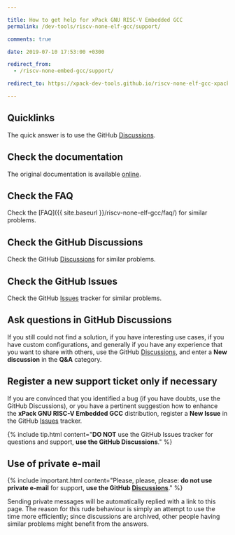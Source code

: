 ```yaml
---

title: How to get help for xPack GNU RISC-V Embedded GCC
permalink: /dev-tools/riscv-none-elf-gcc/support/

comments: true

date: 2019-07-10 17:53:00 +0300

redirect_from:
  - /riscv-none-embed-gcc/support/

redirect_to: https://xpack-dev-tools.github.io/riscv-none-elf-gcc-xpack/docs/support/

---
```


## Quicklinks

The quick answer is to use the GitHub
[Discussions](https://github.com/xpack-dev-tools/riscv-none-elf-gcc-xpack/discussions/).

## Check the documentation

The original documentation is available
[online](https://gcc.gnu.org/onlinedocs/).

## Check the FAQ

Check the [FAQ]({{ site.baseurl }}/riscv-none-elf-gcc/faq/)
for similar problems.

## Check the GitHub Discussions

Check the GitHub
[Discussions](https://github.com/xpack-dev-tools/riscv-none-elf-gcc-xpack/discussions/)
for similar problems.

## Check the GitHub Issues

Check the GitHub
[Issues](https://github.com/xpack-dev-tools/riscv-none-elf-gcc-xpack/issues/)
tracker for similar problems.

## Ask questions in GitHub Discussions

If you still could not find a solution, if you have interesting use
cases, if you have custom configurations, and generally if you have
any experience that you want to share with others, use the GitHub
[Discussions](https://github.com/xpack-dev-tools/riscv-none-elf-gcc-xpack/discussions/),
and enter a **New discussion** in the **Q&A** category.

## Register a new support ticket only if necessary

If you are convinced that you identified a bug (if you have doubts,
use the GitHub Discussions),
or you have a pertinent suggestion how to enhance the **xPack GNU RISC-V Embedded GCC**
distribution, register a **New Issue** in the GitHub
[Issues](https://github.com/xpack-dev-tools/riscv-none-elf-gcc-xpack/issues/)
tracker.

{% include tip.html content="**DO NOT** use the GitHub Issues tracker
for questions and support, **use the GitHub Discussions**." %}

## Use of private e-mail

{% include important.html content="Please, please, please: **do not use
private e-mail** for support, **use the GitHub [Discussions](https://github.com/xpack-dev-tools/riscv-none-elf-gcc-xpack/discussions/)**." %}

Sending private messages will be automatically replied with
a link to this page.
The reason for this rude behaviour is simply an attempt to use
the time more efficiently; since discussions are archived, other people
having similar problems might benefit from the answers.

